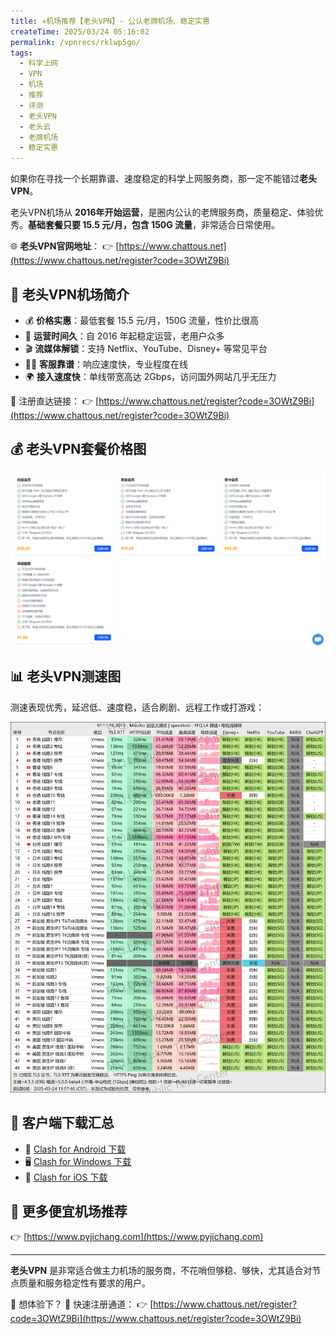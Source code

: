 ```yaml
---
title: ✈️机场推荐【老头VPN】- 公认老牌机场、稳定实惠
createTime: 2025/03/24 05:16:02
permalink: /vpnrecs/rklwp5go/
tags:
  - 科学上网
  - VPN
  - 机场
  - 推荐
  - 评测
  - 老头VPN
  - 老头云
  - 老牌机场
  - 稳定实惠
---
```


如果你在寻找一个长期靠谱、速度稳定的科学上网服务商，那一定不能错过**老头VPN**。

老头VPN机场从 **2016年开始运营**，是圈内公认的老牌服务商，质量稳定、体验优秀。**基础套餐只要 15.5 元/月，包含 150G 流量**，非常适合日常使用。

🌐 **老头VPN官网地址**：
👉 [https://www.chattous.net](https://www.chattous.net/register?code=3OWtZ9Bi)

<!-- more -->

## 🚀 老头VPN机场简介

- 💰 **价格实惠**：最低套餐 15.5 元/月，150G 流量，性价比很高
- 📅 **运营时间久**：自 2016 年起稳定运营，老用户众多
- 🎬 **流媒体解锁**：支持 Netflix、YouTube、Disney+ 等常见平台
- 👨‍💻 **客服靠谱**：响应速度快，专业程度在线
- 🌍 **接入速度快**：单线带宽高达 2Gbps，访问国外网站几乎无压力

📌 注册直达链接：
👉 [https://www.chattous.net/register?code=3OWtZ9Bi](https://www.chattous.net/register?code=3OWtZ9Bi)

## 💰 老头VPN套餐价格图

![老头VPN机场简介](images/机场推荐老头vpn/image.png)

## 📊 老头VPN测速图

测速表现优秀，延迟低、速度稳，适合刷剧、远程工作或打游戏：

![老头VPN机场简介](images/机场推荐老头vpn/image-1.png)

## 🧩 客户端下载汇总

- 📱 [Clash for Android 下载](https://www.pyjichang.com/doc/eh8f4n86/)
- 🖥 [Clash for Windows 下载](https://www.pyjichang.com/doc/0gematwc/)
- 🍎 [Clash for iOS 下载](https://www.pyjichang.com/doc/z747kgjd/)

## 🧭 更多便宜机场推荐

👉 [https://www.pyjichang.com](https://www.pyjichang.com)

---

**老头VPN** 是非常适合做主力机场的服务商，不花哨但够稳、够快，尤其适合对节点质量和服务稳定性有要求的用户。

👀 想体验下？
📌 快速注册通道：
👉 [https://www.chattous.net/register?code=3OWtZ9Bi](https://www.chattous.net/register?code=3OWtZ9Bi)
